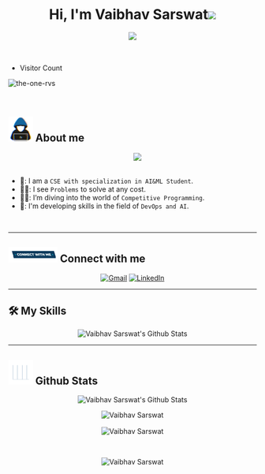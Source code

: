 <h1 align="center">Hi, I'm Vaibhav Sarswat<img src="https://media.giphy.com/media/hvRJCLFzcasrR4ia7z/giphy.gif" width="35"></h1>
<p align="center">
  <img src="https://readme-typing-svg.herokuapp.com?font=Courier+New&color=%23C8BE25&size=25&center=true&vCenter=true&width=600&height=100&lines=Competitive+Programmer%3BDevOps+Enthusiast%3BAIML+Enthusiast">
</p>
<br>

- Visitor Count
<p align="left"> <img src="https://komarev.com/ghpvc/?username=the-one-rvs&label=Profile%20views&color=0e75b6&style=flat" alt="the-one-rvs" /> </p>
<br>

## <picture><img src="https://github.com/the-one-rvs/the-one-rvs/blob/main/assests/about_me.gif?raw=true" width=50px></picture> About me

<picture> <img align="right" src="https://img.etimg.com/thumb/width-1200,height-1200,imgsize-638053,resizemode-75,msid-84146083/prime/technology-and-startups/booting-up-developer-economy-how-tech-startups-are-helping-coders-build-and-test-software-faster.jpg?raw=true" width=250px></picture>

<br><br>
- 🏫: I am a `CSE with specialization in AI&ML Student`.
- 👨‍💻: I see `Problems` to solve at any cost.
- 👨‍🎓: I’m diving into the world of `Competitive Programming`.
- 📱: I'm developing skills in the field of `DevOps and AI`.
<br>

---

## <picture> <img src="https://github.com/the-one-rvs/the-one-rvs/blob/main/assests/Connect-with-me.gif?raw=true" width="100px"> </picture> Connect with me
<p align="center">
    <a href="mailto:vaibhavsarswat142005@gmail.com"><img height=30px; img src="https://img.shields.io/badge/gmail-%23EA4335.svg?style=plastic&logo=gmail&logoColor=white" target="_blank" alt="Gmail"/></a>
    <a href="https://www.linkedin.com/in/the-one-rvs/"><img height=30px; src="https://img.shields.io/badge/linkedin-%230A66C2.svg?style=plastic&logo=linkedin&logoColor=white" target="_blank" alt="LinkedIn"/></a>
</p>

---

## 🛠️ My Skills

<p align="center">
    <img alt="Vaibhav Sarswat's Github Stats" src="https://skillicons.dev/icons?i=c,docker,kubernetes,python,golang,linux,jenkins,flask,git,ansible,terraform,opencv,flask" height="180px"/> 

---

## <picture> <img src="https://github.com/the-one-rvs/the-one-rvs/blob/main/assests/Statistics.gif?raw=true" width=50px>  </picture> Github Stats

<p align="center">
    <img alt="Vaibhav Sarswat's Github Stats" src="https://github-readme-stats.vercel.app/api?username=the-one-rvs&show_icons=true&count_private=true&locale=en&theme=dark&layout=compact" height="230px"/>
</p>
<p align="center">
    <img src="https://github-readme-stats.vercel.app/api/top-langs?username=the-one-rvs&layout=compact&show_icons=true&locale=en&theme=dark" alt="Vaibhav Sarswat" height="230px"/>
<div align="center">
<p><img align="center" src="https://github-readme-streak-stats.herokuapp.com/?user=the-one-rvs&theme=dark" alt="Vaibhav Sarswat" /></p>
</div>
</p>
<br/>
<p align="center">
    <img src="https://codeforces-readme-stats.vercel.app/api/card?username=the_one_rvs" alt="Vaibhav Sarswat" height="230px"/>
</p>
